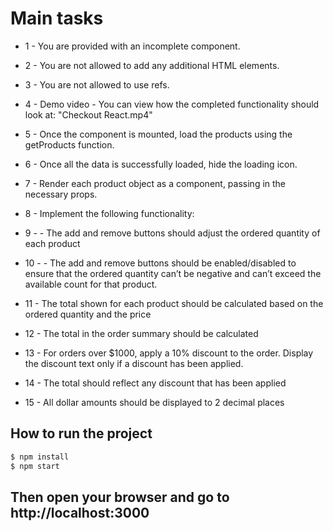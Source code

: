 # Main tasks

- 1 -  You are provided with an incomplete <Checkout /> component.
- 2 -  You are not allowed to add any additional HTML elements.
- 3 -  You are not allowed to use refs.

- 4 - Demo video - You can view how the completed functionality should look at: 
"Checkout React.mp4"

- 5 - Once the <Checkout /> component is mounted, load the products using the getProducts function.
- 6 - Once all the data is successfully loaded, hide the loading icon.
- 7 - Render each product object as a <Product/> component, passing in the necessary props.
- 8 - Implement the following functionality:
- 9 -  - The add and remove buttons should adjust the ordered quantity of each product
- 10 -  - The add and remove buttons should be enabled/disabled to ensure that the ordered quantity can’t be negative and can’t exceed the available count for that product.
- 11  - The total shown for each product should be calculated based on the ordered quantity and the price
- 12  - The total in the order summary should be calculated
- 13  - For orders over $1000, apply a 10% discount to the order. Display the discount text only if a discount has been applied.
- 14  - The total should reflect any discount that has been applied
- 15  - All dollar amounts should be displayed to 2 decimal places

## How to run the project
```bash
$ npm install
$ npm start
```

## Then open your browser and go to http://localhost:3000

